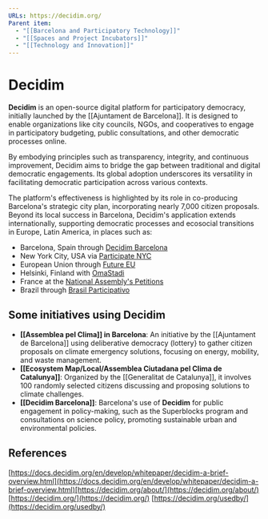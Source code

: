 ```yaml
---
URLs: https://decidim.org/
Parent item:
  - "[[Barcelona and Participatory Technology]]"
  - "[[Spaces and Project Incubators]]"
  - "[[Technology and Innovation]]"
---
```

# Decidim

**Decidim** is an open-source digital platform for participatory democracy, initially launched by the [[Ajuntament de Barcelona]]. It is designed to enable organizations like city councils, NGOs, and cooperatives to engage in participatory budgeting, public consultations, and other democratic processes online. 

By embodying principles such as transparency, integrity, and continuous improvement, Decidim aims to bridge the gap between traditional and digital democratic engagements. Its global adoption underscores its versatility in facilitating democratic participation across various contexts.

The platform's effectiveness is highlighted by its role in co-producing Barcelona's strategic city plan, incorporating nearly 7,000 citizen proposals. Beyond its local success in Barcelona, Decidim's application extends internationally, supporting democratic processes and ecosocial transitions in Europe, Latin America, in places such as:

- Barcelona, Spain through [Decidim Barcelona](https://www.decidim.barcelona/)
- New York City, USA via [Participate NYC](https://www.participate.nyc.gov/)
- European Union through [Future EU](https://futureu.europa.eu/)
- Helsinki, Finland with [OmaStadi](https://omastadi.hel.fi/)
- France at the [National Assembly's Petitions](https://petitions.assemblee-nationale.fr/)
- Brazil through [Brasil Participativo](https://brasilparticipativo.presidencia.gov.br/)

## Some initiatives using Decidim

- **[[Assemblea pel Clima]] in Barcelona**: An initiative by the [[Ajuntament de Barcelona]] using deliberative democracy (lottery} to gather citizen proposals on climate emergency solutions, focusing on energy, mobility, and waste management.
- **[[Ecosystem Map/Local/Assemblea Ciutadana pel Clima de Catalunya]]**: Organized by the [[Generalitat de Catalunya]], it involves 100 randomly selected citizens discussing and proposing solutions to climate challenges.
- **[[Decidim Barcelona]]**: Barcelona's use of **Decidim** for public engagement in policy-making, such as the Superblocks program and consultations on science policy, promoting sustainable urban and environmental policies.

## References

[https://docs.decidim.org/en/develop/whitepaper/decidim-a-brief-overview.html](https://docs.decidim.org/en/develop/whitepaper/decidim-a-brief-overview.html)[https://decidim.org/about/](https://decidim.org/about/)
[https://decidim.org/](https://decidim.org/)
[https://decidim.org/usedby/](https://decidim.org/usedby/)
